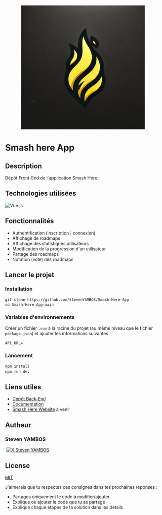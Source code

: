 
<p align="center">
  <img src="https://github.com/StevenYAMBOS/Smash-Here-API/blob/dev/assets/flame.webp" alt="Smash Here logo" width="400">
</p>

# Smash here App

## Description

Dépôt Front-End de l'application Smash Here.

## Technologies utilisées

![Vue.js](https://img.shields.io/badge/vuejs-%2335495e.svg?style=for-the-badge&logo=vuedotjs&logoColor=%234FC08D)

## Fonctionnalités

- Authentification (inscription | connexion)
- Affichage de roadmaps
- Affichage des statistiques utilisateurs
- Modification de la progression d'un utilisateur
- Partage des roadmaps
- Notation (vote) des roadmaps

## Lancer le projet

### Installation

```shell
git clone https://github.com/StevenYAMBOS/Smash-Here-App
cd Smash-Here-App-main
```

### Variables d'environnements

Créer un fichier `.env` à la racine du projet (au même niveau que le fichier `package.json`) et ajouter les informations suivantes :

```shell
API_URL=
```

### Lancement

```bash
npm install
npm run dev
```

## Liens utiles

- [Dépôt Back-End](https://github.com/StevenYAMBOS/Smash-Here-API)
- [Documentation](https://github.com/StevenYAMBOS/Smash-Here-App/wiki)
- [Smash Here Website]() à venir

## Autheur

### Steven YAMBOS

<a href="https://github.com/StevenYAMBOS"><img src="https://cdn-icons-png.flaticon.com/512/25/25231.png" width="30px" alt="" /><a/>
<a href="https://x.com/StevenYambos"><img src="https://img.freepik.com/vecteurs-libre/nouvelle-conception-icone-x-du-logo-twitter-2023_1017-45418.jpg?size=338&ext=jpg&ga=GA1.1.2008272138.1722902400&semt=ais_hybrid" width="30px" alt="X Steven YAMBOS" /><a/>

## License

[MIT](https://www.youtube.com/watch?v=3FmN46XQius)

J'aimerais que tu respectes ces consignes dans tes prochaines réponses :

- Partages uniquement le code à modifier/ajouter
- Explique où ajouter le code que tu as partagé
- Explique chaque étapes de ta solution dans les détails
